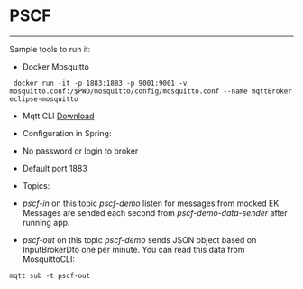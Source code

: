 # PSCF #
---
Sample tools to run it:
- Docker Mosquitto
```
 docker run -it -p 1883:1883 -p 9001:9001 -v mosquitto.conf:/$PWD/mosquitto/config/mosquitto.conf --name mqttBroker eclipse-mosquitto
```
- Mqtt CLI
 [Download](https://www.hivemq.com/blog/mqtt-cli/)
 
 - Configuration in Spring:
  - No password or login to broker
  - Default port 1883
  
  - Topics:
   - *pscf-in* on this topic *pscf-demo* listen for messages from mocked EK. Messages are sended each second from *pscf-demo-data-sender* after running app.
   - *pscf-out* on this topic *pscf-demo* sends JSON object based on InputBrokerDto one per minute. You can read this data from MosquittoCLI:
   ```
   mqtt sub -t pscf-out
   ```
